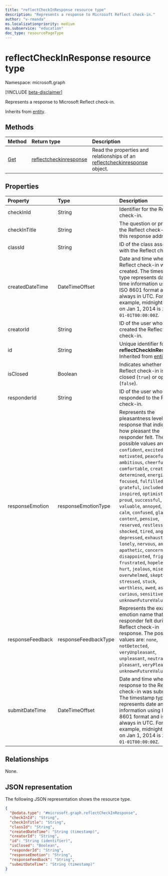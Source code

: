 ```yaml
---
title: "reflectCheckInResponse resource type"
description: "Represents a response to Microsoft Reflect check-in."
author: "v-rmanda"
ms.localizationpriority: medium
ms.subservice: "education"
doc_type: resourcePageType
---
```


# reflectCheckInResponse resource type

Namespace: microsoft.graph

[!INCLUDE [beta-disclaimer](../../includes/beta-disclaimer.md)]

Represents a response to Microsoft Reflect check-in.

Inherits from [entity](../resources/entity.md).

## Methods
|Method|Return type|Description|
|:---|:---|:---|
|[Get](../api/reflectcheckinresponse-get.md)|[reflectcheckinresponse](../resources/reflectcheckinresponse.md)|Read the properties and relationships of an [reflectcheckinresponse](../resources/reflectcheckinresponse.md) object.|

## Properties
|Property|Type|Description|
|:---|:---|:---|
|checkInId|String|Identifier for the Reflect check-in.|
|checkInTitle|String|The question or prompt of the Reflect check-in that this response addresses.|
|classId|String|ID of the class associated with the Reflect check-in.|
|createdDateTime|DateTimeOffset|Date and time when the Reflect check-in was created. The timestamp type represents date and time information using ISO 8601 format and is always in UTC. For example, midnight UTC on Jan 1, 2014 is `2014-01-01T00:00:00Z`.|
|creatorId|String|ID of the user who created the Reflect check-in.|
|id|String|Unique identifier for the **reflectCheckInResponse**. Inherited from [entity](../resources/entity.md).|
|isClosed|Boolean|Indicates whether the Reflect check-in is closed (`true`) or open (`false`).|
|responderId|String|ID of the user who responded to the Reflect check-in.|
|responseEmotion|responseEmotionType|Represents the pleasantness level of the response that indicates how pleasant the responder felt. The possible values are: `none`, `confident`, `excited`, `happy`, `motivated`, `peaceful`, `ambitious`, `cheerful`, `comfortable`, `creative`, `determined`, `energized`, `focused`, `fulfilled`, `grateful`, `included`, `inspired`, `optimistic`, `proud`, `successful`, `valuable`, `annoyed`, `bored`, `calm`, `confused`, `glad`, `content`, `pensive`, `reserved`, `restless`, `shocked`, `tired`, `angry`, `depressed`, `exhausted`, `lonely`, `nervous`, `anxious`, `apathetic`, `concerned`, `disappointed`, `frightened`, `frustrated`, `hopeless`, `hurt`, `jealous`, `miserable`, `overwhelmed`, `skeptical`, `stressed`, `stuck`, `worthless`, `awed`, `ashamed`, `curious`, `sensitive`, `sad`, `unknownFutureValue`.|
|responseFeedback|responseFeedbackType|Represents the exact emotion name that the responder felt during the Reflect check-in response. The possible values are: `none`, `notDetected`, `veryUnpleasant`, `unpleasant`, `neutral`, `pleasant`, `veryPleasant`, `unknownFutureValue`.|
|submitDateTime|DateTimeOffset|Date and time when the response to the Reflect check-in was submitted. The timestamp type represents date and time information using ISO 8601 format and is always in UTC. For example, midnight UTC on Jan 1, 2014 is `2014-01-01T00:00:00Z`.|

## Relationships
None.

## JSON representation
The following JSON representation shows the resource type.
<!-- {
  "blockType": "resource",
  "keyProperty": "id",
  "@odata.type": "microsoft.graph.reflectCheckInResponse",
  "baseType": "microsoft.graph.entity",
  "openType": false
}
-->
``` json
{
  "@odata.type": "#microsoft.graph.reflectCheckInResponse",
  "checkInId": "String",
  "checkInTitle": "String",
  "classId": "String",
  "createdDateTime": "String (timestamp)",
  "creatorId": "String",
  "id": "String (identifier)",
  "isClosed": "Boolean",
  "responderId": "String",
  "responseEmotion": "String",
  "responseFeedback": "String",
  "submitDateTime": "String (timestamp)"
}
```

